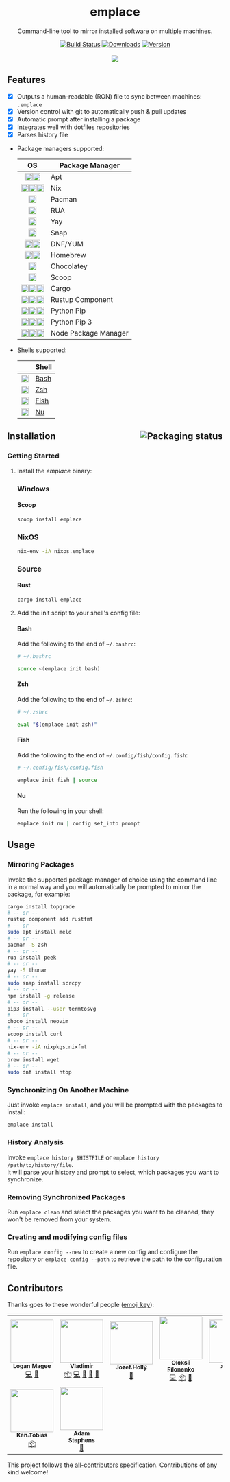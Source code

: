 <h1 align="center">emplace</h1>
<p align="center">
   Command-line tool to mirror installed software on multiple machines.
</p>

<p align="center">
   <a href="https://actions-badge.atrox.dev/tversteeg/emplace/goto"><img src="https://github.com/tversteeg/emplace/workflows/CI/badge.svg" alt="Build Status"/></a>
   <a href="https://github.com/tversteeg/emplace/releases"><img src="https://img.shields.io/crates/d/emplace.svg" alt="Downloads"/></a>
   <a href="https://crates.io/crates/emplace"><img src="https://img.shields.io/crates/v/emplace.svg" alt="Version"/></a>
   <br/><br/>
   
   <img src="docs/capture.svg"/>
   <br/>
</p>

## Features

- [x] Outputs a human-readable (RON) file to sync between machines: `.emplace`
- [x] Version control with git to automatically push & pull updates
- [x] Automatic prompt after installing a package
- [x] Integrates well with dotfiles repositories
- [x] Parses history file
- Package managers supported:

    | OS | Package Manager |
    | :---: | --- |
    | <img src="https://cdn.rawgit.com/simple-icons/simple-icons/develop/icons/debian.svg" width="18" height="18" /><img src="https://cdn.rawgit.com/simple-icons/simple-icons/develop/icons/ubuntu.svg" width="18" height="18" /> | Apt |
    | <img src="https://cdn.rawgit.com/simple-icons/simple-icons/develop/icons/nixos.svg" width="18" height="18" /><img src="https://cdn.rawgit.com/simple-icons/simple-icons/develop/icons/linux.svg" width="18" height="18" /><img src="https://cdn.rawgit.com/simple-icons/simple-icons/develop/icons/apple.svg" width="18" height="18" /> | Nix |
    | <img src="https://cdn.rawgit.com/simple-icons/simple-icons/develop/icons/archlinux.svg" width="18" height="18" /> | Pacman |
    | <img src="https://cdn.rawgit.com/simple-icons/simple-icons/develop/icons/archlinux.svg" width="18" height="18" /> | RUA |
    | <img src="https://cdn.rawgit.com/simple-icons/simple-icons/develop/icons/archlinux.svg" width="18" height="18" /> | Yay |
    | <img src="https://cdn.rawgit.com/simple-icons/simple-icons/develop/icons/linux.svg" width="18" height="18" /> | Snap |
    | <img src="https://cdn.rawgit.com/simple-icons/simple-icons/develop/icons/fedora.svg" width="18" height="18" /><img src="https://cdn.rawgit.com/simple-icons/simple-icons/develop/icons/redhat.svg" width="18" height="18" /> | DNF/YUM |
    | <img src="https://cdn.rawgit.com/simple-icons/simple-icons/develop/icons/linux.svg" width="18" height="18" /><img src="https://cdn.rawgit.com/simple-icons/simple-icons/develop/icons/apple.svg" width="18" height="18" /> | Homebrew |
    | <img src="https://cdn.rawgit.com/simple-icons/simple-icons/develop/icons/windows.svg" width="18" height="18" /> | Chocolatey |
    | <img src="https://cdn.rawgit.com/simple-icons/simple-icons/develop/icons/windows.svg" width="18" height="18" /> | Scoop |
    | <img src="https://cdn.rawgit.com/simple-icons/simple-icons/develop/icons/linux.svg" width="18" height="18" /><img src="https://cdn.rawgit.com/simple-icons/simple-icons/develop/icons/apple.svg" width="18" height="18" /><img src="https://cdn.rawgit.com/simple-icons/simple-icons/develop/icons/windows.svg" width="18" height="18" /> | Cargo |
    | <img src="https://cdn.rawgit.com/simple-icons/simple-icons/develop/icons/linux.svg" width="18" height="18" /><img src="https://cdn.rawgit.com/simple-icons/simple-icons/develop/icons/apple.svg" width="18" height="18" /><img src="https://cdn.rawgit.com/simple-icons/simple-icons/develop/icons/windows.svg" width="18" height="18" /> | Rustup Component |
    | <img src="https://cdn.rawgit.com/simple-icons/simple-icons/develop/icons/linux.svg" width="18" height="18" /><img src="https://cdn.rawgit.com/simple-icons/simple-icons/develop/icons/apple.svg" width="18" height="18" /><img src="https://cdn.rawgit.com/simple-icons/simple-icons/develop/icons/windows.svg" width="18" height="18" /> | Python Pip |
    | <img src="https://cdn.rawgit.com/simple-icons/simple-icons/develop/icons/linux.svg" width="18" height="18" /><img src="https://cdn.rawgit.com/simple-icons/simple-icons/develop/icons/apple.svg" width="18" height="18" /><img src="https://cdn.rawgit.com/simple-icons/simple-icons/develop/icons/windows.svg" width="18" height="18" /> | Python Pip 3 |
    | <img src="https://cdn.rawgit.com/simple-icons/simple-icons/develop/icons/linux.svg" width="18" height="18" /><img src="https://cdn.rawgit.com/simple-icons/simple-icons/develop/icons/apple.svg" width="18" height="18" /><img src="https://cdn.rawgit.com/simple-icons/simple-icons/develop/icons/windows.svg" width="18" height="18" /> | Node Package Manager |


- Shells supported:

    | | Shell |
    | :---: | --- |
    | <img src="https://cdn.rawgit.com/simple-icons/simple-icons/develop/icons/gnubash.svg" width="18" height="18" /> | [Bash](#bash) |
    | <img src="https://cdn.rawgit.com/feathericons/feather/master/icons/dollar-sign.svg" width="18" height="18" /> | [Zsh](#zsh) |
    | <img src="https://cdn.rawgit.com/feathericons/feather/master/icons/terminal.svg" width="18" height="18" /> | [Fish](#fish) |
    | <img src="https://cdn.rawgit.com/feathericons/feather/master/icons/chevron-right.svg" width="18" height="18" /> | [Nu](#nu) |

## Installation <a href="https://repology.org/project/emplace/versions"><img src="https://repology.org/badge/vertical-allrepos/emplace.svg" alt="Packaging status" align="right"></a>

### Getting Started

1. Install the *emplace* binary:

   ### Windows
   
   #### Scoop
   
   ```sh
   scoop install emplace
   ```
   
   ### NixOS
   
   ```sh
   nix-env -iA nixos.emplace
   ```
   
   ### Source

   #### Rust
   
   ```sh
   cargo install emplace
   ```

2. Add the init script to your shell's config file:

   #### Bash
   
   Add the following to the end of `~/.bashrc`:
   
   ```sh
   # ~/.bashrc
   
   source <(emplace init bash)
   ```

   #### Zsh
   
   Add the following to the end of `~/.zshrc`:
   
   ```sh
   # ~/.zshrc
   
   eval "$(emplace init zsh)"
   ```

   #### Fish

   Add the following to the end of `~/.config/fish/config.fish`:

	```sh
	# ~/.config/fish/config.fish

	emplace init fish | source
	```

   #### Nu

   Run the following in your shell:

	```sh
	emplace init nu | config set_into prompt
	```
   
## Usage

### Mirroring Packages

Invoke the supported package manager of choice using the command line in a normal way and you will automatically be prompted to mirror the package, for example:

```sh
cargo install topgrade
# -- or --
rustup component add rustfmt
# -- or --
sudo apt install meld
# -- or --
pacman -S zsh
# -- or --
rua install peek
# -- or --
yay -S thunar
# -- or --
sudo snap install scrcpy
# -- or --
npm install -g release
# -- or --
pip3 install --user termtosvg
# -- or --
choco install neovim
# -- or --
scoop install curl
# -- or --
nix-env -iA nixpkgs.nixfmt
# -- or --
brew install wget
# -- or --
sudo dnf install htop
```

### Synchronizing On Another Machine

Just invoke `emplace install`, and you will be prompted with the packages to install:

```sh
emplace install
```

### History Analysis

Invoke `emplace history $HISTFILE` or `emplace history /path/to/history/file`.   
It will parse your history and prompt to select, which packages you want to synchronize. 

### Removing Synchronized Packages

Run `emplace clean` and select the packages you want to be cleaned, they won't be removed from your system.

### Creating and modifying config files

Run `emplace config --new` to create a new config and configure the repository or `emplace config --path` to retrieve the path to the configuration file.

## Contributors

Thanks goes to these wonderful people ([emoji key](https://allcontributors.org/docs/en/emoji-key)):

<!-- ALL-CONTRIBUTORS-LIST:START - Do not remove or modify this section -->
<!-- prettier-ignore-start -->
<!-- markdownlint-disable -->
<table>
  <tr>
    <td align="center"><a href="https://github.com/lberrymage"><img src="https://avatars0.githubusercontent.com/u/46338569?v=4?s=100" width="100px;" alt=""/><br /><sub><b>Logan Magee</b></sub></a><br /><a href="https://github.com/tversteeg/emplace/commits?author=lberrymage" title="Code">💻</a> <a href="https://github.com/tversteeg/emplace/issues?q=author%3Alberrymage" title="Bug reports">🐛</a></td>
    <td align="center"><a href="https://github.com/0xd34b33f"><img src="https://avatars2.githubusercontent.com/u/32823131?v=4?s=100" width="100px;" alt=""/><br /><sub><b>Vladimir</b></sub></a><br /><a href="#platform-0xd34b33f" title="Packaging/porting to new platform">📦</a> <a href="https://github.com/tversteeg/emplace/commits?author=0xd34b33f" title="Code">💻</a> <a href="https://github.com/tversteeg/emplace/issues?q=author%3A0xd34b33f" title="Bug reports">🐛</a> <a href="#maintenance-0xd34b33f" title="Maintenance">🚧</a> <a href="https://github.com/tversteeg/emplace/pulls?q=is%3Apr+reviewed-by%3A0xd34b33f" title="Reviewed Pull Requests">👀</a></td>
    <td align="center"><a href="https://stackoverflow.com/users/story/4363604"><img src="https://avatars3.githubusercontent.com/u/1708197?v=4?s=100" width="100px;" alt=""/><br /><sub><b>Jozef Hollý</b></sub></a><br /><a href="#ideas-j2ghz" title="Ideas, Planning, & Feedback">🤔</a></td>
    <td align="center"><a href="https://blog.brightone.space"><img src="https://avatars1.githubusercontent.com/u/12615679?v=4?s=100" width="100px;" alt=""/><br /><sub><b>Oleksii Filonenko</b></sub></a><br /><a href="https://github.com/tversteeg/emplace/commits?author=filalex77" title="Code">💻</a> <a href="#platform-filalex77" title="Packaging/porting to new platform">📦</a> <a href="https://github.com/tversteeg/emplace/pulls?q=is%3Apr+reviewed-by%3Afilalex77" title="Reviewed Pull Requests">👀</a></td>
    <td align="center"><a href="https://github.com/x0f5c3"><img src="https://avatars0.githubusercontent.com/u/62678514?v=4?s=100" width="100px;" alt=""/><br /><sub><b>x0f5c3</b></sub></a><br /><a href="https://github.com/tversteeg/emplace/commits?author=x0f5c3" title="Code">💻</a></td>
    <td align="center"><a href="https://github.com/bensleveritt"><img src="https://avatars0.githubusercontent.com/u/390779?v=4?s=100" width="100px;" alt=""/><br /><sub><b>Benjamin S. Leveritt</b></sub></a><br /><a href="#ideas-bensleveritt" title="Ideas, Planning, & Feedback">🤔</a> <a href="#maintenance-bensleveritt" title="Maintenance">🚧</a></td>
    <td align="center"><a href="https://github.com/mborejdo"><img src="https://avatars3.githubusercontent.com/u/52340?v=4?s=100" width="100px;" alt=""/><br /><sub><b>Michael Borejdo</b></sub></a><br /><a href="#ideas-mborejdo" title="Ideas, Planning, & Feedback">🤔</a></td>
  </tr>
  <tr>
    <td align="center"><a href="https://github.com/l1a"><img src="https://avatars3.githubusercontent.com/u/634380?v=4?s=100" width="100px;" alt=""/><br /><sub><b>Ken Tobias</b></sub></a><br /><a href="#platform-l1a" title="Packaging/porting to new platform">📦</a></td>
    <td align="center"><a href="https://github.com/adamcstephens"><img src="https://avatars2.githubusercontent.com/u/2071575?v=4?s=100" width="100px;" alt=""/><br /><sub><b>Adam Stephens</b></sub></a><br /><a href="https://github.com/tversteeg/emplace/issues?q=author%3Aadamcstephens" title="Bug reports">🐛</a></td>
  </tr>
</table>

<!-- markdownlint-restore -->
<!-- prettier-ignore-end -->

<!-- ALL-CONTRIBUTORS-LIST:END -->

This project follows the [all-contributors](https://github.com/all-contributors/all-contributors) specification. Contributions of any kind welcome!
